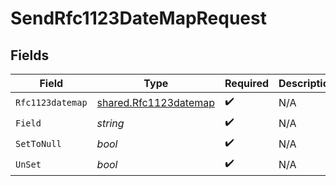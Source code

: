 # SendRfc1123DateMapRequest


## Fields

| Field                                                          | Type                                                           | Required                                                       | Description                                                    |
| -------------------------------------------------------------- | -------------------------------------------------------------- | -------------------------------------------------------------- | -------------------------------------------------------------- |
| `Rfc1123datemap`                                               | [shared.Rfc1123datemap](../../models/shared/rfc1123datemap.md) | :heavy_check_mark:                                             | N/A                                                            |
| `Field`                                                        | *string*                                                       | :heavy_check_mark:                                             | N/A                                                            |
| `SetToNull`                                                    | *bool*                                                         | :heavy_check_mark:                                             | N/A                                                            |
| `UnSet`                                                        | *bool*                                                         | :heavy_check_mark:                                             | N/A                                                            |